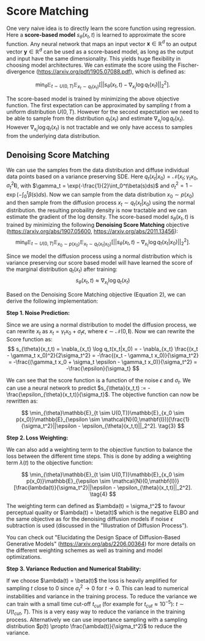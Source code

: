 # Score Matching

One very naive idea is to directly learn the score function using regression. Here a **score-based model** $s_{\theta}(x_t,t)$ is learned to approximate the score function. Any neural network that maps an input vector $\mathbf{x} \in \mathbb{R}^d$ to an output vector $\mathbf{y} \in \mathbb{R}^d$ can be used as a score-based model, as long as the output and input have the same dimensionality. This yields huge flexibility in choosing model architectures. We can estimate the score using the Fischer-divergence (https://arxiv.org/pdf/1905.07088.pdf), which is defined as:

$$
\min_{\theta}\mathbb{E}_{t \sim U(0,T)}\mathbb{E}_{x_t \sim q_t(x_t)}[||s_{\theta}(x_t,t) - \nabla_{x_t} \log q_t(x_t)||_2^2].\tag{1}
$$

The score-based model is trained by minimizing the above objective function. The first expectation can be approximated by sampling $t$ from a uniform distribution $U(0,T)$. However for the second expectation we need to be able to sample from the distribution $q_t(x_t)$ and estimate $\nabla_{x_t} \log q_t(x_t)$. However $\nabla_{x_t} \log q_t(x_t)$ is not tractable and we only have access to samples from the underlying data distribution. 

## Denoising Score Matching
We can use the samples from the data distribution and diffuse individual data points based on a variance preserving SDE. Here $q_t(x_t|x_0)=\mathcal{N}(x_t;\gamma_t x_0, \sigma_t^2\mathbf{I})$, with $\gamma_t = \exp(-\frac{1}{2}\int_0^t\beta(s)ds)$ and $\sigma_t^2 = 1-\exp(-\int_0^t\beta(s)ds)$. Now we can sample from the data distribution $x_0 \sim p(x_0)$ and then sample from the diffusion process $x_t \sim q_t(x_t|x_0)$ using the normal distribution. the resulting probaility density is now tractable and we can estimate the gradient of the log density. The score-based model $s_{\theta}(x_t,t)$ is trained by minimizing the following **Denoising Score Matching** objective (https://arxiv.org/abs/1907.05600, https://arxiv.org/abs/2011.13456):
$$
\min_{\theta}\mathbb{E}_{t \sim U(0,T)}\mathbb{E}_{x_0 \sim p(x_0)}\mathbb{E}_{x_t \sim q_t(x_t|x_0)}[||s_{\theta}(x_t,t) - \nabla_{x_t} \log q_t(x_t|x_0)||_2^2]. \tag{2}
$$

Since we model the diffusion process using a normal distribution which is variance preserving our score based model will have learned the score of the marginal distribution $q_t(x_t)$ after training: 
$$
s_{\theta}(x_t,t) \approx \nabla_{x_t} \log q_t(x_t)
$$

Based on the Denoising Score Matching objective (Equation 2), we can derive the following implementation:

**Step 1. Noise Prediction:**

Since we are using a normal distribution to model the diffusion process, we can rewrite $x_t$ as $x_t = \gamma_t x_0 + \sigma_t \epsilon$, where $\epsilon \sim \mathcal{N}(0,\mathbf{I})$. Now we can rewrite the Score function as:
$$
s_{\theta}(x_t,t) = \nabla_{x_t} \log q_t(x_t|x_0) = - \nabla_{x_t} \frac{(x_t - \gamma_t x_0)^2}{2\sigma_t^2} = -\frac{(x_t - \gamma_t x_0)}{\sigma_t^2} = -\frac{(\gamma_t x_0 + \sigma_t \epsilon - \gamma_t x_0)}{\sigma_t^2} = -\frac{\epsilon}{\sigma_t}
$$

We can see that the score function is a function of the noise $\epsilon$ and $\sigma_t$. We can use a neural network to predict $s_{\theta}(x_t,t) := -\frac{\epsilon_{\theta}(x_t,t)}{\sigma_t}$. The objective function can now be rewritten as:

$$
\min_{\theta}\mathbb{E}_{t \sim U(0,T)}\mathbb{E}_{x_0 \sim p(x_0)}\mathbb{E}_{\epsilon \sim \mathcal{N}(0,\mathbf{I})}[\frac{1}{\sigma_t^2}||\epsilon - \epsilon_{\theta}(x_t,t)||_2^2]. \tag{3}
$$

**Step 2. Loss Weighting:**

We can also add a weighting term to the objective function to balance the loss between the different time steps. This is done by adding a weighting term $\lambda(t)$ to the objective function: 

$$
\min_{\theta}\mathbb{E}_{t \sim U(0,T)}\mathbb{E}_{x_0 \sim p(x_0)}\mathbb{E}_{\epsilon \sim \mathcal{N}(0,\mathbf{I})}[\frac{lambda(t)}{\sigma_t^2}||\epsilon - \epsilon_{\theta}(x_t,t)||_2^2]. \tag{4}
$$

The weighting term can defined as $\ambda(t) = \sigma_t^2$ to favour perceptual quality or $\ambda(t) = \beta(t)$ which is the negative ELBO and the same objective as for the denoising diffusion models if noise $\epsilon$ subtraction is used (discussed in the "Illustration of Diffusion Process"). 

You can check out "Elucidating the Design Space of Diffusion-Based Generative Models" (https://arxiv.org/abs/2206.00364) for more details on the different weighting schemes as well as training and model optimizations.

**Step 3. Variance Reduction and Numerical Stability:**

If we choose $\ambda(t) = \beta(t)$ the loss is heavily amplified for sampling $t$ close to $0$ since $\sigma_t^2 \rightarrow 0$ for $t \rightarrow 0$. This can lead to numerical instabilities and variance in the training process. To reduce the variance we can train with a small time cut-off $t_{cut}$ (for example for $t_{cut} \approx 10^{-5}$): $t \sim U(t_{cut},T)$. This is a very easy way to reduce the variance in the training process. Alternatively we can use importance sampling with a sampling distribution $p(t) \propto \frac{\ambda(t)}{\sigma_t^2}$ to reduce the variance.

